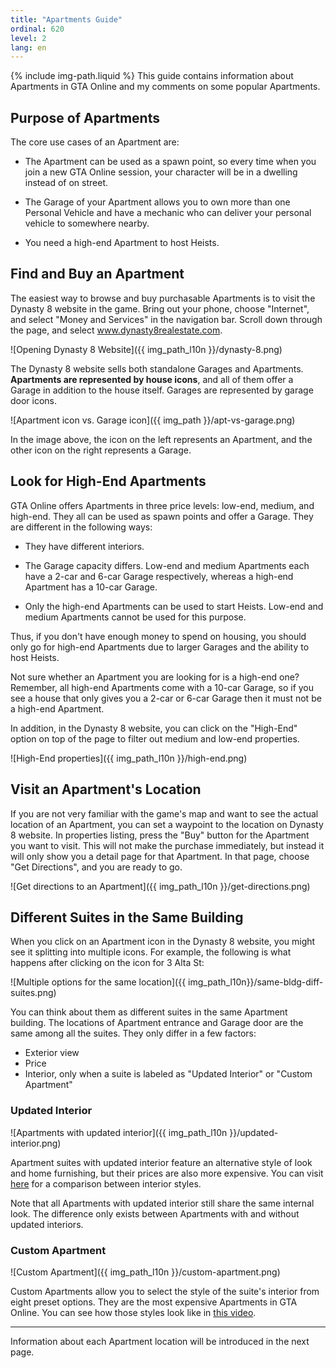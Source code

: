 ```yaml
---
title: "Apartments Guide"
ordinal: 620
level: 2
lang: en
---
```

{% include img-path.liquid %}
This guide contains information about Apartments in GTA Online and my comments
on some popular Apartments.

## Purpose of Apartments

The core use cases of an Apartment are:

- The Apartment can be used as a spawn point, so every time when you join a new
  GTA Online session, your character will be in a dwelling instead of on
  street.

- The Garage of your Apartment allows you to own more than one Personal Vehicle
  and have a mechanic who can deliver your personal vehicle to somewhere
  nearby.

- You need a high-end Apartment to host Heists.

## Find and Buy an Apartment

The easiest way to browse and buy purchasable Apartments is to visit the
Dynasty 8 website in the game. Bring out your phone, choose "Internet", and
select "Money and Services" in the navigation bar. Scroll down through the
page, and select www.dynasty8realestate.com.

![Opening Dynasty 8 Website]({{ img_path_l10n }}/dynasty-8.png)

The Dynasty 8 website sells both standalone Garages and Apartments.
**Apartments are represented by house icons**, and all of them offer a Garage
in addition to the house itself. Garages are represented by garage door icons.

![Apartment icon vs. Garage icon]({{ img_path }}/apt-vs-garage.png)

In the image above, the icon on the left represents an Apartment, and the other
icon on the right represents a Garage.

## Look for High-End Apartments

GTA Online offers Apartments in three price levels: low-end, medium, and
high-end. They all can be used as spawn points and offer a Garage. They are
different in the following ways:

- They have different interiors.

- The Garage capacity differs. Low-end and medium Apartments each have a 2-car
  and 6-car Garage respectively, whereas a high-end Apartment has a 10-car
  Garage.

- Only the high-end Apartments can be used to start Heists. Low-end and medium
  Apartments cannot be used for this purpose.

Thus, if you don't have enough money to spend on housing, you should only go
for high-end Apartments due to larger Garages and the ability to host Heists.

Not sure whether an Apartment you are looking for is a high-end one? Remember,
all high-end Apartments come with a 10-car Garage, so if you see a house that
only gives you a 2-car or 6-car Garage then it must not be a high-end
Apartment.

In addition, in the Dynasty 8 website, you can click on the "High-End" option
on top of the page to filter out medium and low-end properties.

![High-End properties]({{ img_path_l10n }}/high-end.png)

## Visit an Apartment's Location

If you are not very familiar with the game's map and want to see the actual
location of an Apartment, you can set a waypoint to the location on Dynasty 8
website. In properties listing, press the "Buy" button for the Apartment you
want to visit. This will not make the purchase immediately, but instead it will
only show you a detail page for that Apartment. In that page, choose "Get
Directions", and you are ready to go.

![Get directions to an Apartment]({{ img_path_l10n }}/get-directions.png)

## Different Suites in the Same Building

When you click on an Apartment icon in the Dynasty 8 website, you might see it
splitting into multiple icons. For example, the following is what happens after
clicking on the icon for 3 Alta St:

![Multiple options for the same
location]({{ img_path_l10n}}/same-bldg-diff-suites.png)

You can think about them as different suites in the same Apartment building.
The locations of Apartment entrance and Garage door are the same among all the
suites. They only differ in a few factors:
- Exterior view
- Price
- Interior, only when a suite is labeled as "Updated Interior" or "Custom
  Apartment"

### Updated Interior

![Apartments with updated interior]({{ img_path_l10n }}/updated-interior.png)

Apartment suites with updated interior feature an alternative style of look and
home furnishing, but their prices are also more expensive. You can visit
[here](https://gta.fandom.com/wiki/Apartments#High-end_.28First_style.29) for a
comparison between interior styles.

Note that all Apartments with updated interior still share the same internal
look. The difference only exists between Apartments with and without updated
interiors.

### Custom Apartment

![Custom Apartment]({{ img_path_l10n }}/custom-apartment.png)

Custom Apartments allow you to select the style of the suite's interior from
eight preset options. They are the most expensive Apartments in GTA Online. You
can see how those styles look like in [this
video](https://youtu.be/is1zWIWlZh0).

---

Information about each Apartment location will be introduced in the next page.
